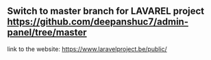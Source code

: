 ## Switch to master branch for LAVAREL project https://github.com/deepanshuc7/admin-panel/tree/master


link to the website: https://www.laravelproject.be/public/
